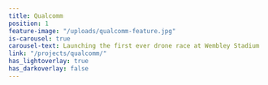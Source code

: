```yaml
---
title: Qualcomm
position: 1
feature-image: "/uploads/qualcomm-feature.jpg"
is-carousel: true
carousel-text: Launching the first ever drone race at Wembley Stadium
link: "/projects/qualcomm/"
has_lightoverlay: true
has_darkoverlay: false
---
```


